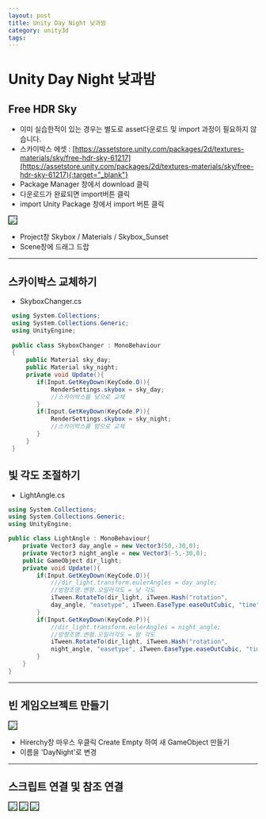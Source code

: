 ```yaml
---
layout: post
title: Unity Day Night 낮과밤
category: unity3d
tags:
---
```


# Unity Day Night 낮과밤

## Free HDR Sky
* 이미 실습한적이 있는 경우는 별도로 asset다운로드 및 import 과정이 필요하지 않습니다.
* 스카이박스 에셋 : [https://assetstore.unity.com/packages/2d/textures-materials/sky/free-hdr-sky-61217](https://assetstore.unity.com/packages/2d/textures-materials/sky/free-hdr-sky-61217){:target="_blank"}
* Package Manager 창에서 download 클릭
* 다운로드가 완료되면 import버튼 클릭
* import Unity Package 창에서 import 버튼 클릭

<img style='border:solid 1px black;' src="https://image.onethelab.com/resized/1714290644.jpg" />

* Project창 Skybox / Materials / Skybox_Sunset
* Scene창에 드래그 드랍

---

## 스카이박스 교체하기
* SkyboxChanger.cs
  
```c#
 using System.Collections;
 using System.Collections.Generic;
 using UnityEngine;
 
 public class SkyboxChanger : MonoBehaviour
 {
     public Material sky_day;
     public Material sky_night;
     private void Update(){
        if(Input.GetKeyDown(KeyCode.O)){
            RenderSettings.skybox = sky_day;
            //스카이박스를 낮으로 교체
        }
        if(Input.GetKeyDown(KeyCode.P)){
            RenderSettings.skybox = sky_night;
            //스카이박스를 밤으로 교체
        }
     }
 }
```

## 빛 각도 조절하기
* LightAngle.cs
  
```c#
using System.Collections;
using System.Collections.Generic;
using UnityEngine;

public class LightAngle : MonoBehaviour{
    private Vector3 day_angle = new Vector3(50,-30,0);
    private Vector3 night_angle = new Vector3(-5,-30,0);
    public GameObject dir_light;
    private void Update(){
        if(Input.GetKeyDown(KeyCode.O)){
            ///dir_light.transform.eulerAngles = day_angle;
            //방향조명.변형.오일러각도 = 낮 각도
            iTween.RotateTo(dir_light, iTween.Hash("rotation", 
            day_angle, "easetype", iTween.EaseType.easeOutCubic, "time", 1.0f));
        }
        if(Input.GetKeyDown(KeyCode.P)){
            //dir_light.transform.eulerAngles = night_angle;
            //방향조명.변형.오일러각도 = 밤 각도
            iTween.RotateTo(dir_light, iTween.Hash("rotation", 
            night_angle, "easetype", iTween.EaseType.easeOutCubic, "time", 1.0f));
        }
    }
}
```

---

## 빈 게임오브젝트 만들기

<img style='border:solid 1px black;' src="https://image.onethelab.com/resized/1716765787.jpg" />

* Hirerchy창 마우스 우클릭 Create Empty 하여 새 GameObject 만들기
* 이름을 'DayNight'로 변경

---

## 스크립트 연결 및 참조 연결

<img style='border:solid 1px black;' src="https://image.onethelab.com/resized/1716766838.jpg" />

<img style='border:solid 1px black;' src="https://image.onethelab.com/resized/1716767115.jpg" />

<img style='border:solid 1px black;' src="https://image.onethelab.com/resized/1716766974.jpg" />